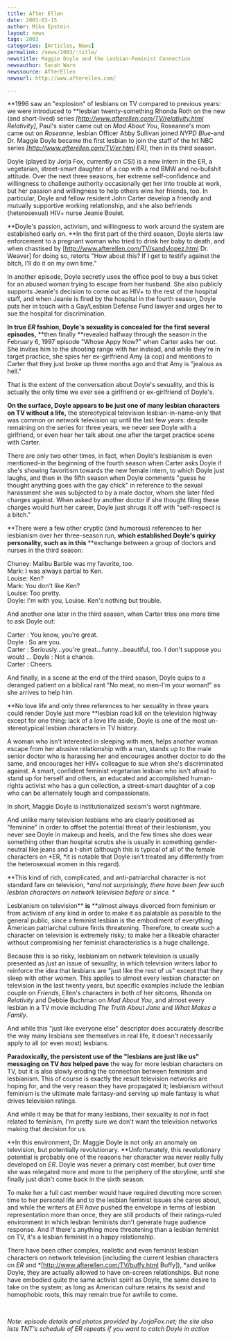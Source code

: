 ```yaml
---
title: After Ellen
date: 2003-03-15
author: Mika Epstein
layout: news
tags: 2003
categories: [Articles, News]
permalink: /news/2003/:title/
newstitle: Maggie Doyle and the Lesbian-Feminist Connection  
newsauthor: Sarah Warn  
newssource: AfterEllen  
newsurl: http://www.afterellen.com/  

---
```


**1996 saw an "explosion" of lesbians on TV compared to previous years: we were introduced to **lesbian twenty-something Rhonda Roth on the new (and short-lived) series *[http://www.afterellen.com/TV/relativity.html Relativity]*, Paul's sister came out on *Mad About You*, Roseanne's mom came out on *Roseanne*, lesbian Officer Abby Sullivan joined *NYPD Blue*-and Dr. Maggie Doyle became the first lesbian to join the staff of the hit NBC series *[http://www.afterellen.com/TV/er.html ER]*, then in its third season.

Doyle (played by Jorja Fox, currently on *CSI*) is a new intern in the ER, a vegetarian, street-smart daughter of a cop with a red BMW and no-bullshit attitude. Over the next three seasons, her extreme self-confidence and willingness to challenge authority occasionally get her into trouble at work, but her passion and willingness to help others wins her friends, too. In particular, Doyle and fellow resident John Carter develop a friendly and mutually supportive working relationship, and she also befriends (heterosexual) HIV+ nurse Jeanie Boulet.

**Doyle's passion, activism, and willingness to work around the system are established early on. **In the first part of the third season, Doyle alerts law enforcement to a pregnant woman who tried to drink her baby to death, and when chastised by [http://www.afterellen.com/TV/sandylopez.html Dr. Weaver] for doing so, retorts "How about this? If I get to testify against the bitch, I'll do it on my own time." 

In another episode, Doyle secretly uses the office pool to buy a bus ticket for an abused woman trying to escape from her husband. She also publicly supports Jeanie's decision to come out as HIV+ to the rest of the hospital staff, and when Jeanie is fired by the hospital in the fourth season, Doyle puts her in touch with a Gay/Lesbian Defense Fund lawyer and urges her to sue the hospital for discrimination. 

**In true *ER* fashion, Doyle's sexuality is concealed for the first several episodes,** **then finally **revealed halfway through the season in the February 6, 1997 episode "Whose Appy Now?" when Carter asks her out. She invites him to the shooting range with her instead, and while they're in target practice, she spies her ex-girlfriend Amy (a cop) and mentions to Carter that they just broke up three months ago and that Amy is "jealous as hell." 

That is the extent of the conversation about Doyle's sexuality, and this is actually the only time we ever see a girlfriend or ex-girlfriend of Doyle's.

**On the surface, Doyle appears to be just one of many lesbian characters on TV without a life,** the stereotypical television lesbian-in-name-only that was common on network television up until the last few years: despite remaining on the series for three years, we never see Doyle with a girlfriend, or even hear her talk about one after the target practice scene with Carter. 

There are only two other times, in fact, when Doyle's lesbianism is even mentioned-in the beginning of the fourth season when Carter asks Doyle if she's showing favoritism towards the new female intern, to which Doyle just laughs, and then in the fifth season when Doyle comments "guess he thought anything goes with the gay chick" in reference to the sexual harassment she was subjected to by a male doctor, whom she later filed charges against. When asked by another doctor if she thought filing these charges would hurt her career, Doyle just shrugs it off with "self-respect is a bitch."

**There were a few other cryptic (and humorous) references to her lesbianism over her three-season run, **which established Doyle's quirky personality, such as in this** **exchange between a group of doctors and nurses in the third season:

Chuney: Malibu Barbie was my favorite, too.  
Mark: I was always partial to Ken.  
Louise: Ken?  
Mark: You don't like Ken?  
Louise: Too pretty.  
Doyle: I'm with you, Louise. Ken's nothing but trouble.

And another one later in the third season, when Carter tries one more time to ask Doyle out:

Carter : You know, you're great.  
Doyle : So are you.  
Carter : Seriously...you're great...funny...beautiful, too. I don't suppose you would ...
Doyle : Not a chance.  
Carter : Cheers.

And finally, in a scene at the end of the third season, Doyle quips to a deranged patient on a biblical rant "No meat, no men-I'm your woman!" as she arrives to help him.

**No love life and only three references to her sexuality in three years could render Doyle just more **lesbian road kill on the television highway except for one thing: lack of a love life aside, Doyle is one of the most un-stereotypical lesbian characters in TV history.

A woman who isn't interested in sleeping with men, helps another woman escape from her abusive relationship with a man, stands up to the male senior doctor who is harassing her and encourages another doctor to do the same, and encourages her HIV+ colleague to sue when she's discriminated against. A smart, confident feminist vegetarian lesbian who isn't afraid to stand up for herself and others, an educated and accomplished human-rights activist who has a gun collection, a street-smart daughter of a cop who can be alternately tough and compassionate.

In short, Maggie Doyle is institutionalized sexism's worst nightmare. 

And unlike many television lesbians who are clearly positioned as "feminine" in order to offset the potential threat of their lesbianism, you never see Doyle in makeup and heels, and the few times she does wear something other than hospital scrubs she is usually in something gender-neutral like jeans and a t-shirt (although this is typical of all of the female characters on *ER, *it is notable that Doyle isn't treated any differently from the heterosexual women in this regard).

**This kind of rich, complicated, and anti-patriarchal character is not standard fare on television, **and not surprisingly, there have been few such lesbian characters on network television* *before or since.* *

Lesbianism on television** **is** **almost always divorced from feminism or from activism of any kind in order to make it as palatable as possible to the general public, since a feminist lesbian is the embodiment of everything American patriarchal culture finds threatening. Therefore, to create such a character on television is extremely risky; to make her a likeable character without compromising her feminist characteristics is a huge challenge.

Because this is so risky, lesbianism on network television is usually presented as *just* an issue of sexuality, in which television writers labor to reinforce the idea that lesbians are "just like the rest of us" except that they sleep with other women. This applies to almost every lesbian character on television in the last twenty years, but specific examples include the lesbian couple on *Friends*, Ellen's characters in both of her sitcoms, Rhonda on *Relativity* and Debbie Buchman on *Mad About You*, and almost every lesbian in a TV movie including *The Truth About Jane* and *What Makes a Family*.

And while this "just like everyone else" descriptor does accurately describe the way many lesbians see themselves in real life, it doesn't necessarily apply to all (or even most) lesbians.

**Paradoxically, the persistent use of the "lesbians are just like us" messaging on TV *has* helped pave** the way for more lesbian characters on TV, but it is also slowly eroding the connection between feminism and lesbianism. This of course is exactly the result television networks are hoping for, and the very reason they have propagated it; lesbianism without feminism is the ultimate male fantasy-and serving up male fantasy is what drives television ratings.

And while it may be that for many lesbians, their sexuality is *not* in fact related to feminism, I'm pretty sure we don't want the television networks making that decision for us. 

**In this environment, Dr. Maggie Doyle is not only an anomaly on television, but potentially revolutionary. **Unfortunately, this revolutionary potential is probably one of the reasons her character was never really fully developed on *ER*. Doyle was never a primary cast member, but over time she was relegated more and more to the periphery of the storyline, until she finally just didn't come back in the sixth season. 

To make her a full cast member would have required devoting more screen time to her personal life and to the lesbian feminist issues she cares about, and while the writers at *ER* *have* pushed the envelope in terms of lesbian representation more than once, they are still products of their ratings-ruled environment in which lesbian feminists don't generate huge audience response. And if there's anything more threatening than a lesbian feminist on TV, it's a lesbian feminist in a happy relationship. 

There have been other complex, realistic and even feminist lesbian characters on network television (including the current lesbian characters on *ER* and *[http://www.afterellen.com/TV/buffy.html Buffy]), *and unlike Doyle, they are actually allowed to have on-screen relationships. But none have embodied quite the same activist spirit as Doyle, the same desire to take on the system; as long as American culture retains its sexist and homophobic roots, this may remain true for awhile to come.

&nbsp;

*Note: episode details and photos provided by JorjaFox.net; the site also lists TNT's schedule of ER repeats if you want to catch Doyle in action*